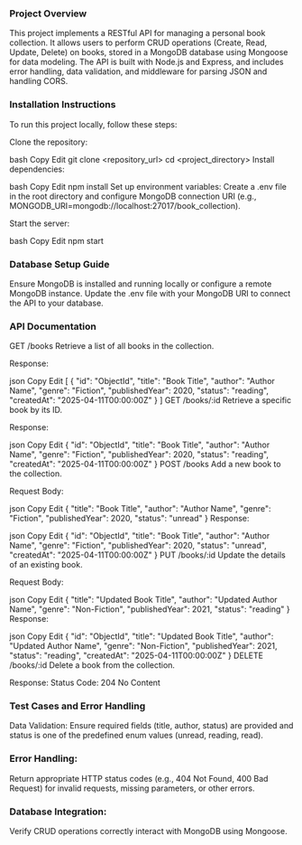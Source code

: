 ### Project Overview
This project implements a RESTful API for managing a personal book collection. It allows users to perform CRUD operations (Create, Read, Update, Delete) on books, stored in a MongoDB database using Mongoose for data modeling. The API is built with Node.js and Express, and includes error handling, data validation, and middleware for parsing JSON and handling CORS.

### Installation Instructions
To run this project locally, follow these steps:

Clone the repository:

bash
Copy
Edit
git clone <repository_url>
cd <project_directory>
Install dependencies:

bash
Copy
Edit
npm install
Set up environment variables:
Create a .env file in the root directory and configure MongoDB connection URI (e.g., MONGODB_URI=mongodb://localhost:27017/book_collection).

Start the server:

bash
Copy
Edit
npm start

### Database Setup Guide
Ensure MongoDB is installed and running locally or configure a remote MongoDB instance. Update the .env file with your MongoDB URI to connect the API to your database.

### API Documentation
GET /books
Retrieve a list of all books in the collection.

Response:

json
Copy
Edit
[
  {
    "id": "ObjectId",
    "title": "Book Title",
    "author": "Author Name",
    "genre": "Fiction",
    "publishedYear": 2020,
    "status": "reading",
    "createdAt": "2025-04-11T00:00:00Z"
  }
]
GET /books/:id
Retrieve a specific book by its ID.

Response:

json
Copy
Edit
{
  "id": "ObjectId",
  "title": "Book Title",
  "author": "Author Name",
  "genre": "Fiction",
  "publishedYear": 2020,
  "status": "reading",
  "createdAt": "2025-04-11T00:00:00Z"
}
POST /books
Add a new book to the collection.

Request Body:

json
Copy
Edit
{
  "title": "Book Title",
  "author": "Author Name",
  "genre": "Fiction",
  "publishedYear": 2020,
  "status": "unread"
}
Response:

json
Copy
Edit
{
  "id": "ObjectId",
  "title": "Book Title",
  "author": "Author Name",
  "genre": "Fiction",
  "publishedYear": 2020,
  "status": "unread",
  "createdAt": "2025-04-11T00:00:00Z"
}
PUT /books/:id
Update the details of an existing book.

Request Body:

json
Copy
Edit
{
  "title": "Updated Book Title",
  "author": "Updated Author Name",
  "genre": "Non-Fiction",
  "publishedYear": 2021,
  "status": "reading"
}
Response:

json
Copy
Edit
{
  "id": "ObjectId",
  "title": "Updated Book Title",
  "author": "Updated Author Name",
  "genre": "Non-Fiction",
  "publishedYear": 2021,
  "status": "reading",
  "createdAt": "2025-04-11T00:00:00Z"
}
DELETE /books/:id
Delete a book from the collection.

Response:
Status Code: 204 No Content

### Test Cases and Error Handling
Data Validation: Ensure required fields (title, author, status) are provided and status is one of the predefined enum values (unread, reading, read).

### Error Handling: 
Return appropriate HTTP status codes (e.g., 404 Not Found, 400 Bad Request) for invalid requests, missing parameters, or other errors.

### Database Integration: 
Verify CRUD operations correctly interact with MongoDB using Mongoose.
